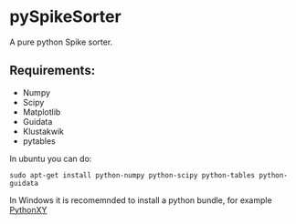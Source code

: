 pySpikeSorter
=============

A pure python Spike sorter.

Requirements:
-------------
* Numpy
* Scipy
* Matplotlib
* Guidata
* Klustakwik
* pytables

In ubuntu you can do:
```
sudo apt-get install python-numpy python-scipy python-tables python-guidata
```

In Windows it is recomemnded to install a python bundle, for example [PythonXY](https://code.google.com/p/pythonxy/)
